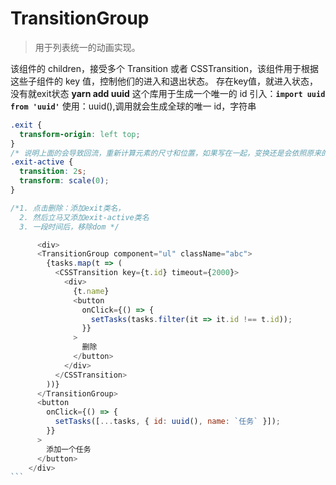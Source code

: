 # TransitionGroup

> 用于列表统一的动画实现。

该组件的 children，接受多个 Transition 或者 CSSTransition，该组件用于根据这些子组件的 key 值，控制他们的进入和退出状态。
存在key值，就进入状态，没有就exit状态
**yarn add uuid** 这个库用于生成一个唯一的 id
引入：**`import uuid from 'uuid'`**
使用：uuid(),调用就会生成全球的唯一 id，字符串

```css
.exit {
  transform-origin: left top;
}
/* 说明上面的会导致回流，重新计算元素的尺寸和位置，如果写在一起，变换还是会依照原来的位置进行变换。 */
.exit-active {
  transition: 2s;
  transform: scale(0);
}

/*1. 点击删除：添加exit类名，
  2. 然后立马又添加exit-active类名
  3. 一段时间后，移除dom */
```

````js
      <div>
      <TransitionGroup component="ul" className="abc">
        {tasks.map(t => (
          <CSSTransition key={t.id} timeout={2000}>
            <div>
              {t.name}
              <button
                onClick={() => {
                  setTasks(tasks.filter(it => it.id !== t.id));
                }}
              >
                删除
              </button>
            </div>
          </CSSTransition>
        ))}
      </TransitionGroup>
      <button
        onClick={() => {
          setTasks([...tasks, { id: uuid(), name: `任务` }]);
        }}
      >
        添加一个任务
      </button>
    </div>
```
````
